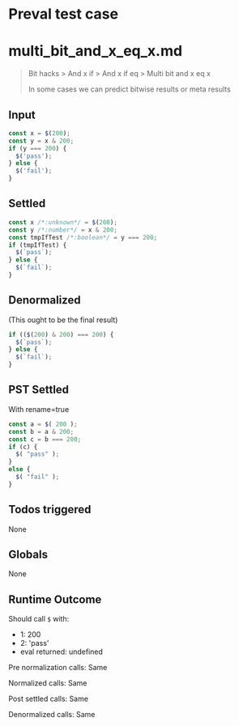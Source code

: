 # Preval test case

# multi_bit_and_x_eq_x.md

> Bit hacks > And x if > And x if eq > Multi bit and x eq x
>
> In some cases we can predict bitwise results or meta results

## Input

`````js filename=intro
const x = $(200);
const y = x & 200;
if (y === 200) {
  $('pass');
} else {
  $('fail');
}
`````


## Settled


`````js filename=intro
const x /*:unknown*/ = $(200);
const y /*:number*/ = x & 200;
const tmpIfTest /*:boolean*/ = y === 200;
if (tmpIfTest) {
  $(`pass`);
} else {
  $(`fail`);
}
`````


## Denormalized
(This ought to be the final result)

`````js filename=intro
if (($(200) & 200) === 200) {
  $(`pass`);
} else {
  $(`fail`);
}
`````


## PST Settled
With rename=true

`````js filename=intro
const a = $( 200 );
const b = a & 200;
const c = b === 200;
if (c) {
  $( "pass" );
}
else {
  $( "fail" );
}
`````


## Todos triggered


None


## Globals


None


## Runtime Outcome


Should call `$` with:
 - 1: 200
 - 2: 'pass'
 - eval returned: undefined

Pre normalization calls: Same

Normalized calls: Same

Post settled calls: Same

Denormalized calls: Same
